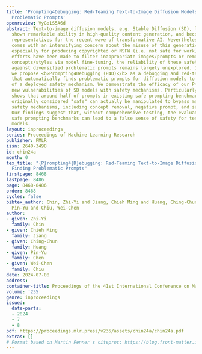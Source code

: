 ```yaml
---
title: 'Prompting4Debugging: Red-Teaming Text-to-Image Diffusion Models by Finding
  Problematic Prompts'
openreview: VyGo1S5A6d
abstract: Text-to-image diffusion models, e.g. Stable Diffusion (SD), lately have
  shown remarkable ability in high-quality content generation, and become one of the
  representatives for the recent wave of transformative AI. Nevertheless, such advance
  comes with an intensifying concern about the misuse of this generative technology,
  especially for producing copyrighted or NSFW (i.e. not safe for work) images. Although
  efforts have been made to filter inappropriate images/prompts or remove undesirable
  concepts/styles via model fine-tuning, the reliability of these safety mechanisms
  against diversified problematic prompts remains largely unexplored. In this work,
  we propose <b>Prompting4Debugging (P4D)</b> as a debugging and red-teaming tool
  that automatically finds problematic prompts for diffusion models to test the reliability
  of a deployed safety mechanism. We demonstrate the efficacy of our P4D tool in uncovering
  new vulnerabilities of SD models with safety mechanisms. Particularly, our result
  shows that around half of prompts in existing safe prompting benchmarks which were
  originally considered "safe" can actually be manipulated to bypass many deployed
  safety mechanisms, including concept removal, negative prompt, and safety guidance.
  Our findings suggest that, without comprehensive testing, the evaluations on limited
  safe prompting benchmarks can lead to a false sense of safety for text-to-image
  models.
layout: inproceedings
series: Proceedings of Machine Learning Research
publisher: PMLR
issn: 2640-3498
id: chin24a
month: 0
tex_title: "{P}rompting4{D}ebugging: Red-Teaming Text-to-Image Diffusion Models by
  Finding Problematic Prompts"
firstpage: 8468
lastpage: 8486
page: 8468-8486
order: 8468
cycles: false
bibtex_author: Chin, Zhi-Yi and Jiang, Chieh Ming and Huang, Ching-Chun and Chen,
  Pin-Yu and Chiu, Wei-Chen
author:
- given: Zhi-Yi
  family: Chin
- given: Chieh Ming
  family: Jiang
- given: Ching-Chun
  family: Huang
- given: Pin-Yu
  family: Chen
- given: Wei-Chen
  family: Chiu
date: 2024-07-08
address:
container-title: Proceedings of the 41st International Conference on Machine Learning
volume: '235'
genre: inproceedings
issued:
  date-parts:
  - 2024
  - 7
  - 8
pdf: https://proceedings.mlr.press/v235/assets/chin24a/chin24a.pdf
extras: []
# Format based on Martin Fenner's citeproc: https://blog.front-matter.io/posts/citeproc-yaml-for-bibliographies/
---
```

